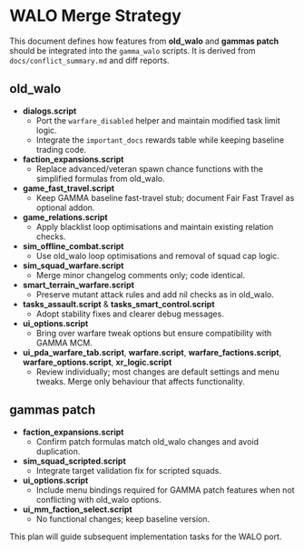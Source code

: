 # WALO Merge Strategy

This document defines how features from **old_walo** and **gammas patch** should be integrated into the `gamma_walo` scripts. It is derived from `docs/conflict_summary.md` and diff reports.

## old_walo

- **dialogs.script**
  - Port the `warfare_disabled` helper and maintain modified task limit logic.
  - Integrate the `important_docs` rewards table while keeping baseline trading code.
- **faction_expansions.script**
  - Replace advanced/veteran spawn chance functions with the simplified formulas from old_walo.
- **game_fast_travel.script**
  - Keep GAMMA baseline fast-travel stub; document Fair Fast Travel as optional addon.
- **game_relations.script**
  - Apply blacklist loop optimisations and maintain existing relation checks.
- **sim_offline_combat.script**
  - Use old_walo loop optimisations and removal of squad cap logic.
- **sim_squad_warfare.script**
  - Merge minor changelog comments only; code identical.
- **smart_terrain_warfare.script**
  - Preserve mutant attack rules and add nil checks as in old_walo.
- **tasks_assault.script** & **tasks_smart_control.script**
  - Adopt stability fixes and clearer debug messages.
- **ui_options.script**
  - Bring over warfare tweak options but ensure compatibility with GAMMA MCM.
- **ui_pda_warfare_tab.script**, **warfare.script**, **warfare_factions.script**, **warfare_options.script**, **xr_logic.script**
  - Review individually; most changes are default settings and menu tweaks. Merge only behaviour that affects functionality.

## gammas patch

- **faction_expansions.script**
  - Confirm patch formulas match old_walo changes and avoid duplication.
- **sim_squad_scripted.script**
  - Integrate target validation fix for scripted squads.
- **ui_options.script**
  - Include menu bindings required for GAMMA patch features when not conflicting with old_walo options.
- **ui_mm_faction_select.script**
  - No functional changes; keep baseline version.

This plan will guide subsequent implementation tasks for the WALO port.
